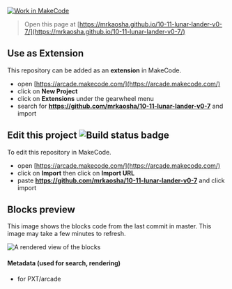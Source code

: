 [![Work in MakeCode](https://classroom.github.com/assets/work-in-make-code-6e7adce1554a7ab3dcc1576f64e8295d66a6e534c2dcd2c9202df46736628f06.svg)](https://classroom.github.com/online_ide?assignment_repo_id=8892038&assignment_repo_type=AssignmentRepo)
 


> Open this page at [https://mrkaosha.github.io/10-11-lunar-lander-v0-7/](https://mrkaosha.github.io/10-11-lunar-lander-v0-7/)

## Use as Extension

This repository can be added as an **extension** in MakeCode.

* open [https://arcade.makecode.com/](https://arcade.makecode.com/)
* click on **New Project**
* click on **Extensions** under the gearwheel menu
* search for **https://github.com/mrkaosha/10-11-lunar-lander-v0-7** and import

## Edit this project ![Build status badge](https://github.com/mrkaosha/10-11-lunar-lander-v0-7/workflows/MakeCode/badge.svg)

To edit this repository in MakeCode.

* open [https://arcade.makecode.com/](https://arcade.makecode.com/)
* click on **Import** then click on **Import URL**
* paste **https://github.com/mrkaosha/10-11-lunar-lander-v0-7** and click import

## Blocks preview

This image shows the blocks code from the last commit in master.
This image may take a few minutes to refresh.

![A rendered view of the blocks](https://github.com/mrkaosha/10-11-lunar-lander-v0-7/raw/master/.github/makecode/blocks.png)

#### Metadata (used for search, rendering)

* for PXT/arcade
<script src="https://makecode.com/gh-pages-embed.js"></script><script>makeCodeRender("{{ site.makecode.home_url }}", "{{ site.github.owner_name }}/{{ site.github.repository_name }}");</script>
